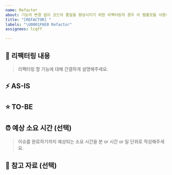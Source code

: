 ```yaml
---
name: Refactor
about: 기능의 변경 없이 코드의 품질을 향상시키기 위한 리팩터링의 경우 이 템플릿을 사용하시면 됩니다.
title: "[REFACTOR] "
labels: "\U0001F6E0️ Refactor"
assignees: lcqff

---
```


## 💬 리팩터링 내용

> 리팩터링 할 기능에 대해 간결하게 설명해주세요.

## ⚡️ AS-IS

## ⭐️ TO-BE

## ⏰ 예상 소요 시간 (선택)

> 이슈를 완료하기까지 예상되는 소요 시간을 분 or 시간 or 일 단위로 작성해주세요.

## 📁 참고 자료 (선택)
